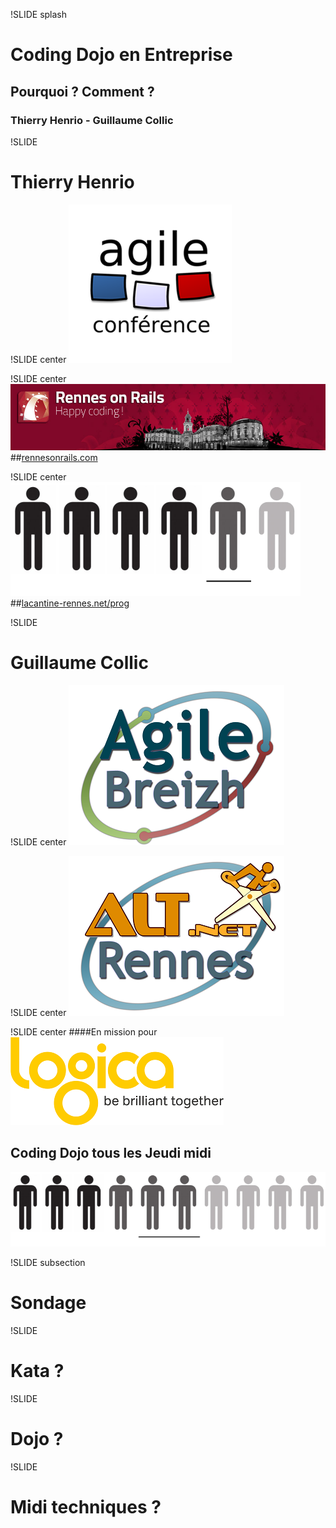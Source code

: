 ﻿!SLIDE splash
# Coding Dojo en Entreprise
## Pourquoi ? Comment ?
### Thierry Henrio - Guillaume Collic

!SLIDE
# Thierry Henrio

!SLIDE center
![AgileFrance](agilefrance.png)

!SLIDE center
![RennesOnRails](rennes-on-rails.jpg)
##[rennesonrails.com](http://www.rennesonrails.com)

!SLIDE center
![5Men](5Men.png)
##[lacantine-rennes.net/prog](http://www.lacantine-rennes.net/prog)

!SLIDE
# Guillaume Collic

!SLIDE center
![AgileBreizh](AgileBreizh.png)

!SLIDE center
![AltNetRennes](AltNetRennes.png)

!SLIDE center
####En mission pour
![Logica](LogicaS.png)
## Coding Dojo tous les Jeudi midi
![5-6Men](5-6Men.png)

!SLIDE subsection
# Sondage

!SLIDE
# Kata ?

!SLIDE
# Dojo ?

!SLIDE
# Midi techniques ?
